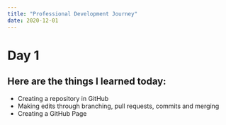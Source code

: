 ```yaml
---
title: "Professional Development Journey"
date: 2020-12-01
---
```


# Day 1

## Here are the things I learned today:

- Creating a repository in GitHub
- Making edits through branching, pull requests, commits and merging
- Creating a GitHub Page
